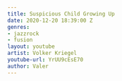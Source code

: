 ```yaml
---
title: Suspicious Child Growing Up
date: 2020-12-20 18:39:00 Z
genres:
- jazzrock
- fusion
layout: youtube
artist: Volker Kriegel
youtube-url: YrUU9cEsE70
author: Valer
---
```


